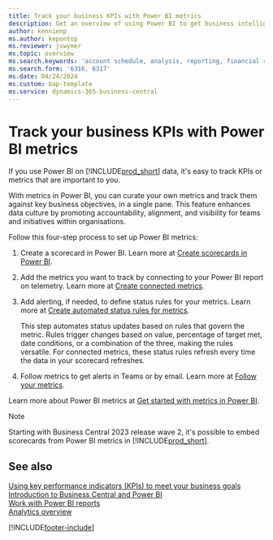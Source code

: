 ```yaml
---
title: Track your business KPIs with Power BI metrics
description: Get an overview of using Power BI to get business intelligence and KPIs from your Business Central data.
author: kennienp
ms.author: kepontop
ms.reviewer: jswymer
ms.topic: overview
ms.search.keywords: 'account schedule, analysis, reporting, financial report, business intelligence, KPI'
ms.search.form: '6316, 6317'
ms.date: 04/24/2024
ms.custom: bap-template
ms.service: dynamics-365-business-central
---
```


# Track your business KPIs with Power BI metrics

If you use Power BI on [!INCLUDE[prod_short](includes/prod_short.md)] data, it's easy to track KPIs or metrics that are important to you.

With metrics in Power BI, you can curate your own metrics and track them against key business objectives, in a single pane. This feature enhances data culture by promoting accountability, alignment, and visibility for teams and initiatives within organisations.

Follow this four-step process to set up Power BI metrics:

1. Create a scorecard in Power BI. Learn more at [Create scorecards in Power BI](/power-bi/create-reports/service-goals-create).  
2. Add the metrics you want to track by connecting to your Power BI report on telemetry. Learn more at [Create connected metrics](/power-bi/create-reports/service-goals-create-connected).  
3. Add alerting, if needed, to define status rules for your metrics. Learn more at [Create automated status rules for metrics](/power-bi/create-reports/service-metrics-status-rules).  

    This step automates status updates based on rules that govern the metric. Rules trigger changes based on value, percentage of target met, date conditions, or a combination of the three, making the rules versatile. For connected metrics, these status rules refresh every time the data in your scorecard refreshes.
4. Follow metrics to get alerts in Teams or by email. Learn more at [Follow your metrics](/power-bi/create-reports/service-metrics-follow).  

Learn more about Power BI metrics at [Get started with metrics in Power BI](/power-bi/create-reports/service-goals-introduction).

> [!NOTE]
> Starting with Business Central 2023 release wave 2, it's possible to embed scorecards from Power BI metrics in [!INCLUDE[prod_short](includes/prod_short.md)].

## See also

[Using key performance indicators (KPIs) to meet your business goals](analytics-about-kpis.md)  
[Introduction to Business Central and Power BI](admin-powerbi.md)  
[Work with Power BI reports](across-working-with-powerbi.md)  
[Analytics overview](reports-bi-reporting.md)  

[!INCLUDE[footer-include](includes/footer-banner.md)]
